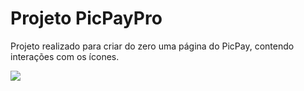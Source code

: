 # Projeto PicPayPro

Projeto realizado para criar do zero uma página do PicPay, contendo interações com os ícones.

<img src="./assets/img/Projeto_PicPay_Pronto.png">